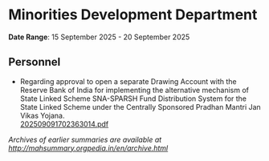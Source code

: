 # Minorities Development Department

**Date Range**: 15 September 2025 - 20 September 2025


## Personnel
- Regarding approval to open a separate Drawing Account with the Reserve Bank of India for implementing the alternative mechanism of State Linked Scheme SNA-SPARSH Fund Distribution System for the State Linked Scheme under the Centrally Sponsored Pradhan Mantri Jan Vikas Yojana.\
  [202509091702363014.pdf](https://gr.maharashtra.gov.in/Site/Upload/Government%20Resolutions/English/202509091702363014.pdf)


*Archives of earlier summaries are available at http://mahsummary.orgpedia.in/en/archive.html*